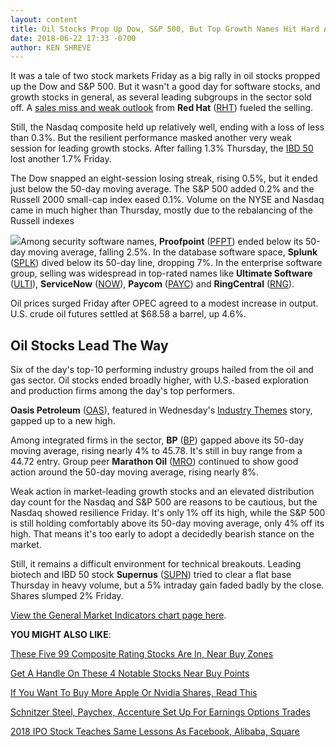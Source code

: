 ```yaml
---
layout: content
title: Oil Stocks Prop Up Dow, S&P 500, But Top Growth Names Hit Hard Again
date: 2018-06-22 17:33 -0700
author: KEN SHREVE
---
```






It was a tale of two stock markets Friday as a big rally in oil stocks propped up the Dow and S&P 500. But it wasn't a good day for software stocks, and growth stocks in general, as several leading subgroups in the sector sold off. A [sales miss and weak outlook](https://www.investors.com/news/technology/red-hat-stock-quarterly-earnings/) from **Red Hat** ([RHT](https://research.investors.com/quote.aspx?symbol=RHT)) fueled the selling.




Still, the Nasdaq composite held up relatively well, ending with a loss of less than 0.3%. But the resilient performance masked another very weak session for leading growth stocks. After falling 1.3% Thursday, the [IBD 50](https://research.investors.com/stock-lists/ibd-50/) lost another 1.7% Friday.


The Dow snapped an eight-session losing streak, rising 0.5%, but it ended just below the 50-day moving average. The S&P 500 added 0.2% and the Russell 2000 small-cap index eased 0.1%. Volume on the NYSE and Nasdaq came in much higher than Thursday, mostly due to the rebalancing of the Russell indexes


![](https://www.investors.com/wp-content/uploads/2018/06/MP062218-250x300.jpg)Among security software names, **Proofpoint** ([PFPT](https://research.investors.com/quote.aspx?symbol=PFPT)) ended below its 50-day moving average, falling 2.5%. In the database software space, **Splunk** ([SPLK](https://research.investors.com/quote.aspx?symbol=SPLK)) dived below its 50-day line, dropping 7%. In the enterprise software group, selling was widespread in top-rated names like **Ultimate Software** ([ULTI](https://research.investors.com/quote.aspx?symbol=ULTI)), **ServiceNow** ([NOW](https://research.investors.com/quote.aspx?symbol=NOW)), **Paycom** ([PAYC](https://research.investors.com/quote.aspx?symbol=PAYC)) and **RingCentral** ([RNG](https://research.investors.com/quote.aspx?symbol=RNG)).


Oil prices surged Friday after OPEC agreed to a modest increase in output. U.S. crude oil futures settled at $68.58 a barrel, up 4.6%.


Oil Stocks Lead The Way
-----------------------


Six of the day's top-10 performing industry groups hailed from the oil and gas sector. Oil stocks ended broadly higher, with U.S.-based exploration and production firms among the day's top performers.


**Oasis Petroleum** ([OAS](https://research.investors.com/quote.aspx?symbol=OAS)), featured in Wednesday's [Industry Themes](https://www.investors.com/research/ibd-industry-themes/best-oil-stocks-eog-resources-oasis-petroleum-diamondback-energy/) story, gapped up to a new high.


Among integrated firms in the sector, **BP** ([BP](https://research.investors.com/quote.aspx?symbol=BP)) gapped above its 50-day moving average, rising nearly 4% to 45.78. It's still in buy range from a 44.72 entry. Group peer **Marathon Oil** ([MRO](https://research.investors.com/quote.aspx?symbol=MRO)) continued to show good action around the 50-day moving average, rising nearly 8%.


Weak action in market-leading growth stocks and an elevated distribution day count for the Nasdaq and S&P 500 are reasons to be cautious, but the Nasdaq showed resilience Friday. It's only 1% off its high, while the S&P 500 is still holding comfortably above its 50-day moving average, only 4% off its high. That means it's too early to adopt a decidedly bearish stance on the market.


Still, it remains a difficult environment for technical breakouts. Leading biotech and IBD 50 stock **Supernus** ([SUPN](https://research.investors.com/quote.aspx?symbol=SUPN)) tried to clear a flat base Thursday in heavy volume, but a 5% intraday gain faded badly by the close. Shares slumped 2% Friday.


[View the General Market Indicators chart page here](https://www.investors.com/wp-content/uploads/2018/06/IBD_GMI_062518.pdf).


**YOU MIGHT ALSO LIKE**:


[These Five 99 Composite Rating Stocks Are In, Near Buy Zones](https://www.investors.com/market-trend/stock-market-today/dow-jones-futures-facebook-alibaba-rising-profit-estimates/)


[Get A Handle On These 4 Notable Stocks Near Buy Points](https://www.investors.com/research/tesla-stock-home-depot-stock-arista-stock-near-buy-points/)


[If You Want To Buy More Apple Or Nvidia Shares, Read This](https://www.investors.com/research/apple-stock-nvidia-stock-top-stocks-to-buy/)


[Schnitzer Steel, Paychex, Accenture Set Up For Earnings Options Trades](https://www.investors.com/research/earnings-preview/earnings-options-option-trading-schnitzer-steel-paychex-earnings/)


[2018 IPO Stock Teaches Same Lessons As Facebook, Alibaba, Square](https://www.investors.com/how-to-invest/investors-corner/ipo-stocks-dropbox-facebook-alibaba-snap-square-how-to-invest/)


 




